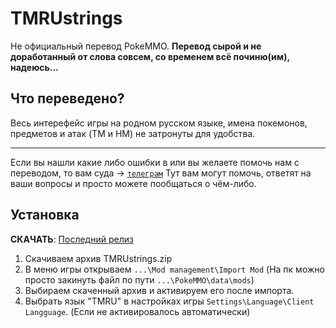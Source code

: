 <!-- # TMRUstrings
Не официальный перевод PokeMMO.
**Перевод сырой и не доработанный от слова совсем, со временем всё починю(им), надеюсь...** 
## Что переведено?
Весь интерефейс игры на родном русском языке, имена покемонов, предметов, способностей и атак не затронуты для удобства ориентировки на английские гайды.
***
Если вы нашли какие либо ошибки в переводе, или вы жилаете помочь нам с переводом, то вам суда -> [`телеграм`](https://t.me/pokemmo_ru) Тут вам могут помочь, ответят вам на вопросы и просто можете пообщаться о чём-либо.


### Установка/Install 
**СКАЧАТЬ/DOWNLOAD**: [Click this to download/Нажмите чтобы скачать](../../archive/refs/heads/main.zip)

<details>
  <summary>Для ПК 📺</summary>
&nbsp;

1. Скачиваем файл     
2. Распаковать ZIP архив по пути `...\PokeMMO\data\strings` (рекомендую удалить все лишние файлы за исключением тех что оканчиваются на .xml)
3. Выбрать язык "Русский TMRU" в настройках игры.

</details>


<details>
  <summary>Для Android 📱</summary>
&nbsp;

  1. Скачиваем файл
  2. Распаковать архив в удобное вам место (рекомендую удалить все лишние файлы за исключением тех что оканчиваются на .xml)
  3. Импортровуем файл в игре (смотреть скрины ниже ↓)
  4. Выбрать язык "Русский TMRU" в настройках.


![  (3)](https://github.com/Timonion/TMRUstrings/assets/143124086/c1aade28-e9c9-4ffc-a0bc-afbbc570b406)
![  (1)](https://github.com/Timonion/TMRUstrings/assets/143124086/2ca53bb2-37eb-43d4-a56e-be911e18b829)
![  (2)](https://github.com/Timonion/TMRUstrings/assets/143124086/b78ab674-2e5f-4908-af46-4a30c690eda6)

</details> -->
# TMRUstrings
Не официальный перевод PokeMMO.
**Перевод сырой и не доработанный от слова совсем, со временем всё починю(им), надеюсь...** 
## Что переведено?
Весь интерефейс игры на родном русском языке, имена покемонов, предметов и атак (TM и HM) не затронуты для удобства.
***
Если вы нашли какие либо ошибки в или вы желаете помочь нам с переводом, то вам суда -> [`телеграм`](https://t.me/pokemmo_ru) Тут вам могут помочь, ответят на ваши вопросы и просто можете пообщаться о чём-либо.


## Установка 
**СКАЧАТЬ**: [Последний релиз](https://github.com/Timonion/TMRUstrings/releases/latest)

1. Скачиваем архив TMRUstrings.zip   
2. В меню игры открываем `...\Mod management\Import Mod` (На пк можно просто закинуть файл по пути `...\PokeMMO\data\mods`)
3. Выбираем скаченный архив и активируем его после импорта.
4. Выбрать язык "TMRU" в настройках игры `Settings\Language\Client Langguage`. (Если не активировалось автоматически)
</details>
